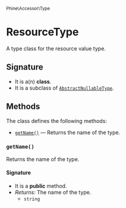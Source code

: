 <small>Phine\Accessor\Type</small>

ResourceType
============

A type class for the resource value type.

Signature
---------

- It is a(n) **class**.
- It is a subclass of [`AbstractNullableType`](../../../Phine/Accessor/Type/AbstractNullableType.md).

Methods
-------

The class defines the following methods:

- [`getName()`](#getName) &mdash; Returns the name of the type.

### `getName()` <a name="getName"></a>

Returns the name of the type.

#### Signature

- It is a **public** method.
- _Returns:_ The name of the type.
    - `string`


